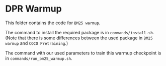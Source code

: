 # DPR Warmup
This folder contains the code for `BM25 warmup`. 

The command to install the required package is in `commands/install.sh`. (Note that there is some differences between the used package in `BM25 warmup` and `COCO Pretraining`.)

The command with our used parameters to train this warmup checkpoint is in `commands/run_bm25_warmup.sh`. 
